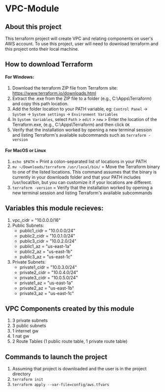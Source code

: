 # VPC-Module

## About this project
This terraform project will create VPC and relating components on user's AWS account. To use this project, user will need to download terraform and this project onto their local machine. 


## How to download Terraform 
#### For Windows:
1. Download the terraform ZIP file from Terraform site: https://www.terraform.io/downloads.html
2. Extract the .exe from the ZIP file to a folder (e.g., C:\Apps\Terraform) and copy this path location.
3. Add the folder location to your PATH variable, eg: `Control Panel` -> `System` -> `System settings` -> `Environment Variables`
4. In `System Variables`, select `Path` > `edit` > `new` > Enter the location of the Terraform.exe, (e.g., C:\Apps\Terraform) and then click `OK`
5. Verify that the installation worked by opening a new terminal session and listing Terraform's available subcommands such as `terraform -version`

#### For MacOS or Linux
1. `echo $PATH`  =  Print a colon-separated list of locations in your PATH
2. `mv ~/Downloads/terraform /usr/local/bin/`  =  Move the Terraform binary to one of the listed locations. This command assumes that the binary is currently in your downloads folder and that your PATH includes /usr/local/bin, but you can customize it if your locations are different.
3. `terraform -version`  =  Verify that the installation worked by opening a new terminal session and listing Terraform's available subcommands


## Variables this module recieves:
1. vpc_cidr = "10.0.0.0/16"
2. Public Subnets:
    * public1_cidr = "10.0.0.0/24"
    * public2_cidr = "10.0.1.0/24"
    * public3_cidr = "10.0.2.0/24"
    * public1_az   = "us-east-1a"
    * public2_az   = "us-east-1b"
    * public3_az   = "us-east-1c"
3. Private Subnets:
    * private1_cidr = "10.0.3.0/24"
    * private2_cidr = "10.0.4.0/24"
    * private3_cidr = "10.0.5.0/24"
    * private1_az   = "us-east-1a"
    * private2_az   = "us-east-1b"
    * private3_az   = "us-east-1c"


## VPC Components created by this module
1. 3 private subnets
2. 3 public subnets
3. 1 internet gw
4. 1 nat gw
5. 2 Route Tables (1 public route table, 1 private route table)


## Commands to launch the project
1. Assuming that project is downloaded and the user is in the project directory
2. `terraform init` 
3. `terraform apply --var-file=config/aws.tfvars`